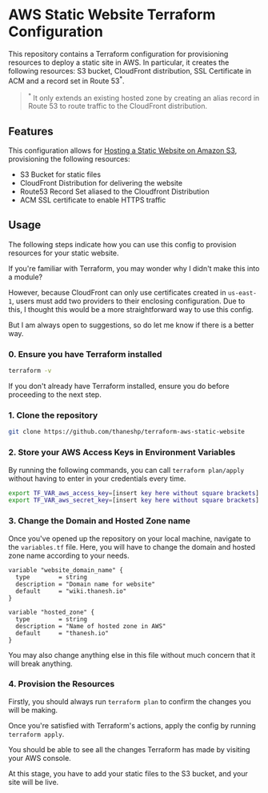 # AWS Static Website Terraform Configuration

This repository contains a Terraform configuration for provisioning resources to deploy a static site in AWS. In particular, it creates the following resources: S3 bucket, CloudFront distribution, SSL Certificate in ACM and a record set in Route 53<sup>\*</sup>.

> <sup>\*</sup> It only extends an existing hosted zone by creating an alias record in Route 53 to route traffic to the CloudFront distribution.

## Features

This configuration allows for [Hosting a Static Website on Amazon S3](https://docs.aws.amazon.com/AmazonS3/latest/dev/WebsiteHosting.html), provisioning the following resources:
- S3 Bucket for static files
- CloudFront Distribution for delivering the website
- Route53 Record Set aliased to the Cloudfront Distribution
- ACM SSL certificate to enable HTTPS traffic

## Usage

The following steps indicate how you can use this config to provision resources for your static website.

If you're familiar with Terraform, you may wonder why I didn't make this into a module?

However, because CloudFront can only use certificates created in `us-east-1`, users must add two providers to their enclosing configuration. Due to this, I thought this would be a more straightforward way to use this config.

But I am always open to suggestions, so do let me know if there is a better way.

### 0. Ensure you have Terraform installed

```bash
terraform -v
```

If you don't already have Terraform installed, ensure you do before proceeding to the next step.

### 1. Clone the repository

```bash
git clone https://github.com/thaneshp/terraform-aws-static-website
```

### 2. Store your AWS Access Keys in Environment Variables

By running the following commands, you can call `terraform plan/apply` without having to enter in your credentials every time.

```bash
export TF_VAR_aws_access_key=[insert key here without square brackets]
export TF_VAR_aws_secret_key=[insert key here without square brackets]
```

### 3. Change the Domain and Hosted Zone name

Once you've opened up the repository on your local machine, navigate to the `variables.tf` file. Here, you will have to change the domain and hosted zone name according to your needs.

```HCL
variable "website_domain_name" {
  type        = string
  description = "Domain name for website"
  default     = "wiki.thanesh.io"
}

variable "hosted_zone" {
  type        = string
  description = "Name of hosted zone in AWS"
  default     = "thanesh.io"
}
```

You may also change anything else in this file without much concern that it will break anything.

### 4. Provision the Resources

Firstly, you should always run `terraform plan` to confirm the changes you will be making.

Once you're satisfied with Terraform's actions, apply the config by running `terraform apply`.

You should be able to see all the changes Terraform has made by visiting your AWS console.

At this stage, you have to add your static files to the S3 bucket, and your site will be live.